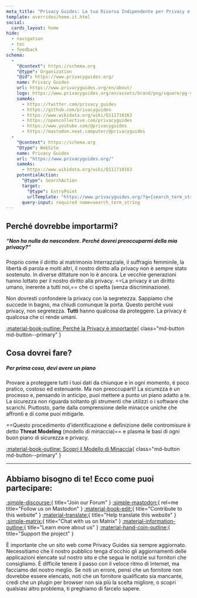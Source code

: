 ```yaml
---
meta_title: "Privacy Guides: La tua Risorsa Indipendente per Privacy e Sicurezza"
template: overrides/home.it.html
social:
  cards_layout: home
hide:
  - navigation
  - toc
  - feedback
schema:
  - 
    "@context": https://schema.org
    "@type": Organization
    "@id": https://www.privacyguides.org/
    name: Privacy Guides
    url: https://www.privacyguides.org/en/about/
    logo: https://www.privacyguides.org/en/assets/brand/png/square/pg-yellow.png
    sameAs:
      - https://twitter.com/privacy_guides
      - https://github.com/privacyguides
      - https://www.wikidata.org/wiki/Q111710163
      - https://opencollective.com/privacyguides
      - https://www.youtube.com/@privacyguides
      - https://mastodon.neat.computer/@privacyguides
  - 
    "@context": https://schema.org
    "@type": WebSite
    name: Privacy Guides
    url: "https://www.privacyguides.org/"
    sameAs:
      - https://www.wikidata.org/wiki/Q111710163
    potentialAction:
      "@type": SearchAction
      target:
        "@type": EntryPoint
        urlTemplate: "https://www.privacyguides.org/?q={search_term_string}"
      query-input: required name=search_term_string
---
```


<!-- markdownlint-disable-next-line -->
## Perché dovrebbe importarmi?

##### “Non ho nulla da nascondere. Perché dovrei preoccuparmi della mia privacy?"

Proprio come il diritto al matrimonio Interrazziale, il suffragio femminile, la libertà di parola e molti altri, il nostro diritto alla privacy non è sempre stato sostenuto. In diverse dittature non lo è ancora. Le vecchie generazioni hanno lottato per il nostro diritto alla privacy. ==La privacy è un diritto umano, inerente a tutti noi,== che ci spetta (senza discriminazione).

Non dovresti confondere la privacy con la segretezza. Sappiamo che succede in bagno, ma chiudi comunque la porta. Questo perché vuoi privacy, non segretezza. **Tutti** hanno qualcosa da proteggere. La privacy è qualcosa che ci rende umani.

[:material-book-outline: Perché la Privacy è importante](basics/why-privacy-matters.md){ class="md-button md-button--primary" }

## Cosa dovrei fare?

##### Per prima cosa, devi avere un piano

Provare a proteggere tutti i tuoi dati da chiunque e in ogni momento, è poco pratico, costoso ed estenuante. Ma non preoccuparti! La sicurezza è un processo e, pensando in anticipo, puoi mettere a punto un piano adatto a te. La sicurezza non riguarda soltanto gli strumenti che utilizzi o i software che scarichi. Piuttosto, parte dalla comprensione delle minacce uniche che affronti e di come puoi mitigarle.

==Questo procedimento d'identificazione e definizione delle contromisure è detto **Threat Modeling** (modello di minaccia)== e plasma le basi di ogni buon piano di sicurezza e privacy.

[:material-book-outline: Scopri il Modello di Minaccia](basics/threat-modeling.md){ class="md-button md-button--primary" }

---

## Abbiamo bisogno di te! Ecco come puoi partecipare:

[:simple-discourse:](https://discuss.privacyguides.net){ title="Join our Forum" }
[:simple-mastodon:](https://mastodon.neat.computer/@privacyguides){ rel=me title="Follow us on Mastodon" }
[:material-book-edit:](https://github.com/privacyguides/privacyguides.org){ title="Contribute to this website" }
[:material-translate:](https://matrix.to/#/#pg-i18n:aragon.sh){ title="Help translate this website" }
[:simple-matrix:](https://matrix.to/#/#privacyguides:matrix.org){ title="Chat with us on Matrix" }
[:material-information-outline:](about/index.md){ title="Learn more about us" }
[:material-hand-coin-outline:](about/donate.md){ title="Support the project" }

È importante che un sito web come Privacy Guides sia sempre aggiornato. Necessitiamo che il nostro pubblico tenga d'occhio gli aggiornamenti delle applicazioni elencate sul nostro sito e che segua le notizie sui fornitori che consigliamo. È difficile tenere il passo con il veloce ritmo di Internet, ma facciamo del nostro meglio. Se noti un errore, pensi che un fornitore non dovrebbe essere elencato, noti che un fornitore qualificato sia mancante, credi che un plugin per browser non sia più la scelta migliore, o scopri qualsiasi altro problema, ti preghiamo di farcelo sapere.
